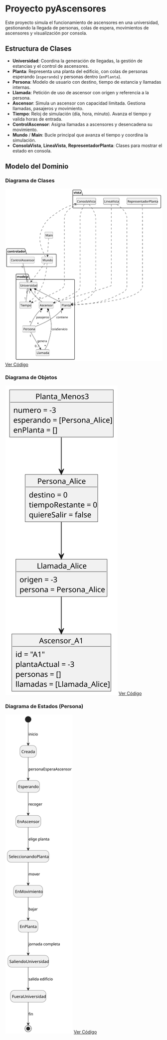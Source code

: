 # Proyecto pyAscensores

Este proyecto simula el funcionamiento de ascensores en una universidad, gestionando la llegada de personas, colas de espera, movimientos de ascensores y visualización por consola.

## Estructura de Clases

- **Universidad**: Coordina la generación de llegadas, la gestión de estancias y el control de ascensores.  
- **Planta**: Representa una planta del edificio, con colas de personas esperando (`esperando`) y personas dentro (`enPlanta`).  
- **Persona**: Modelo de usuario con destino, tiempo de estancia y llamadas internas.  
- **Llamada**: Petición de uso de ascensor con origen y referencia a la persona.  
- **Ascensor**: Simula un ascensor con capacidad limitada. Gestiona llamadas, pasajeros y movimiento.  
- **Tiempo**: Reloj de simulación (día, hora, minuto). Avanza el tiempo y valida horas de entrada.  
- **ControlAscensor**: Asigna llamadas a ascensores y desencadena su movimiento.  
- **Mundo** / **Main**: Bucle principal que avanza el tiempo y coordina la simulación.  
- **ConsolaVista**, **LineaVista**, **RepresentadorPlanta**: Clases para mostrar el estado en consola.  

## Modelo del Dominio

### Diagrama de Clases

![Diagrama de Clases](images/MdD/DdC/DdC.svg) [Ver Código ](modelosUML/MdD/DdC/DdC.puml)

### Diagrama de Objetos

![Diagrama de Objetos](images/MdD/DiagramaDeObjetos/DiagramaObjetos.svg) [Ver Código ](modelosUML/MdD/DiagramaObjetos/DiagramaObjetos.puml)

### Diagrama de Estados (Persona)

![Diagrama de Estados Persona](images/MdD/DiagramaEstados/DiagramaEstadosPersona.svg) [Ver Código ](modelosUML/MdD/DiagramaEstados/DiagramaEstadosPersona.puml)

